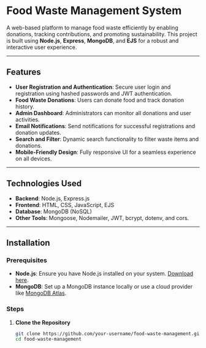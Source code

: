 # Food Waste Management System

A web-based platform to manage food waste efficiently by enabling donations, tracking contributions, and promoting sustainability. This project is built using **Node.js**, **Express**, **MongoDB**, and **EJS** for a robust and interactive user experience.

---

## Features

- **User Registration and Authentication**: Secure user login and registration using hashed passwords and JWT authentication.
- **Food Waste Donations**: Users can donate food and track donation history.
- **Admin Dashboard**: Administrators can monitor all donations and user activities.
- **Email Notifications**: Send notifications for successful registrations and donation updates.
- **Search and Filter**: Dynamic search functionality to filter waste items and donations.
- **Mobile-Friendly Design**: Fully responsive UI for a seamless experience on all devices.

---

## Technologies Used

- **Backend**: Node.js, Express.js
- **Frontend**: HTML, CSS, JavaScript, EJS
- **Database**: MongoDB (NoSQL)
- **Other Tools**: Mongoose, Nodemailer, JWT, bcrypt, dotenv, and cors.

---

## Installation

### Prerequisites

- **Node.js**: Ensure you have Node.js installed on your system. [Download here](https://nodejs.org/).
- **MongoDB**: Set up a MongoDB instance locally or use a cloud provider like [MongoDB Atlas](https://www.mongodb.com/cloud/atlas).

### Steps

1. **Clone the Repository**
   ```bash
   git clone https://github.com/your-username/food-waste-management.git
   cd food-waste-management
